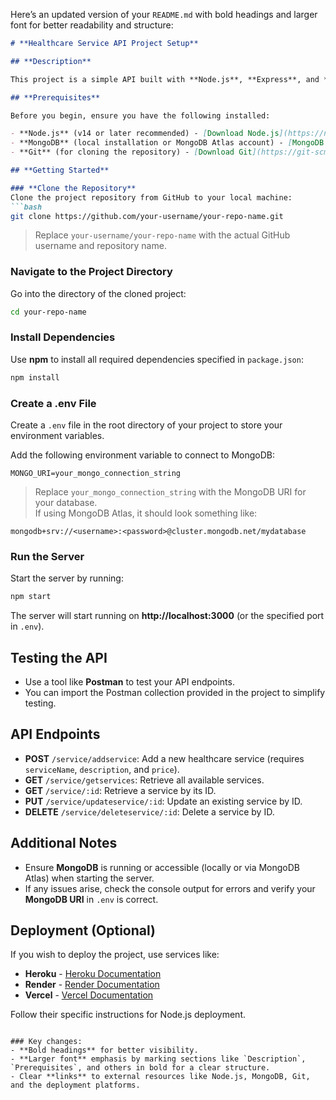 Here’s an updated version of your `README.md` with bold headings and larger font for better readability and structure:

```markdown
# **Healthcare Service API Project Setup**

## **Description**

This project is a simple API built with **Node.js**, **Express**, and **MongoDB** for managing healthcare services. It allows you to add, update, delete, and retrieve services.

## **Prerequisites**

Before you begin, ensure you have the following installed:

- **Node.js** (v14 or later recommended) - [Download Node.js](https://nodejs.org/)
- **MongoDB** (local installation or MongoDB Atlas account) - [MongoDB Documentation](https://www.mongodb.com/docs/)
- **Git** (for cloning the repository) - [Download Git](https://git-scm.com/)

## **Getting Started**

### **Clone the Repository**
Clone the project repository from GitHub to your local machine:
```bash
git clone https://github.com/your-username/your-repo-name.git
```
> Replace `your-username/your-repo-name` with the actual GitHub username and repository name.

### **Navigate to the Project Directory**
Go into the directory of the cloned project:
```bash
cd your-repo-name
```

### **Install Dependencies**
Use **npm** to install all required dependencies specified in `package.json`:
```bash
npm install
```

### **Create a .env File**
Create a `.env` file in the root directory of your project to store your environment variables.

Add the following environment variable to connect to MongoDB:
```plaintext
MONGO_URI=your_mongo_connection_string
```
> Replace `your_mongo_connection_string` with the MongoDB URI for your database.  
If using MongoDB Atlas, it should look something like:
```
mongodb+srv://<username>:<password>@cluster.mongodb.net/mydatabase
```

### **Run the Server**
Start the server by running:
```bash
npm start
```
The server will start running on **http://localhost:3000** (or the specified port in `.env`).

## **Testing the API**

- Use a tool like **Postman** to test your API endpoints.
- You can import the Postman collection provided in the project to simplify testing.

## **API Endpoints**

- **POST** `/service/addservice`: Add a new healthcare service (requires `serviceName`, `description`, and `price`).
- **GET** `/service/getservices`: Retrieve all available services.
- **GET** `/service/:id`: Retrieve a service by its ID.
- **PUT** `/service/updateservice/:id`: Update an existing service by ID.
- **DELETE** `/service/deleteservice/:id`: Delete a service by ID.

## **Additional Notes**

- Ensure **MongoDB** is running or accessible (locally or via MongoDB Atlas) when starting the server.
- If any issues arise, check the console output for errors and verify your **MongoDB URI** in `.env` is correct.

## **Deployment (Optional)**

If you wish to deploy the project, use services like:

- **Heroku** - [Heroku Documentation](https://devcenter.heroku.com/)
- **Render** - [Render Documentation](https://render.com/docs)
- **Vercel** - [Vercel Documentation](https://vercel.com/docs)

Follow their specific instructions for Node.js deployment.
```

### Key changes:
- **Bold headings** for better visibility.
- **Larger font** emphasis by marking sections like `Description`, `Prerequisites`, and others in bold for a clear structure.
- Clear **links** to external resources like Node.js, MongoDB, Git, and the deployment platforms.
